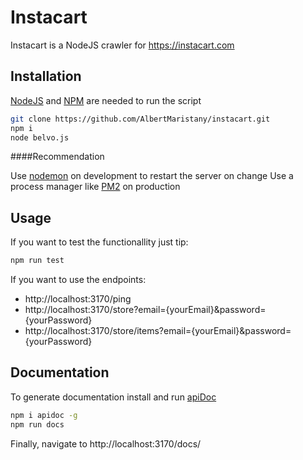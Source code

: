 # Instacart

Instacart is a NodeJS crawler for https://instacart.com

## Installation

[NodeJS](https://nodejs.org/en/) and [NPM](https://www.npmjs.com/get-npm) are needed to run the script

```bash
git clone https://github.com/AlbertMaristany/instacart.git
npm i
node belvo.js
```

####Recommendation

Use [nodemon](https://www.npmjs.com/package/nodemon) on development to restart the server on change
Use a process manager like [PM2](http://pm2.keymetrics.io/) on production

## Usage

If you want to test the functionallity just tip:
```bash
npm run test
```

If you want to use the endpoints:
- http://localhost:3170/ping
- http://localhost:3170/store?email={yourEmail}&password={yourPassword}
- http://localhost:3170/store/items?email={yourEmail}&password={yourPassword}

## Documentation

To generate documentation install and run [apiDoc](http://apidocjs.com/)

```bash
npm i apidoc -g
npm run docs
```

Finally, navigate to http://localhost:3170/docs/